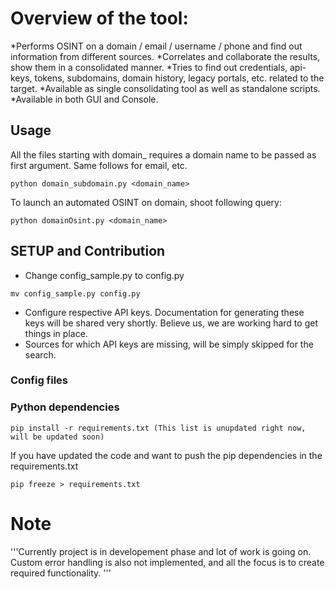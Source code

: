 # Overview of the tool:
*Performs OSINT on a domain / email / username / phone and find out information from different sources.
*Correlates and collaborate the results, show them in a consolidated manner. 
*Tries to find out credentials, api-keys, tokens, subdomains, domain history, legacy portals, etc. related to the target. 
*Available as single consolidating tool as well as standalone scripts.
*Available in both GUI and Console.
 

## Usage
All the files starting with domain_ requires a domain name to be passed as first argument. Same follows for email, etc. 

```
python domain_subdomain.py <domain_name>
```

To launch an automated OSINT on domain, shoot following query:

```
python domainOsint.py <domain_name>
```

## SETUP and Contribution
* Change config_sample.py to config.py
```
mv config_sample.py config.py
```
* Configure respective API keys. Documentation for generating these keys will be shared very shortly. Believe us, we are working hard to get things in place. 
* Sources for which API keys are missing, will be simply skipped for the search. 

### Config files


### Python dependencies

```
pip install -r requirements.txt (This list is unupdated right now, will be updated soon)
```

If you have updated the code and want to push the pip dependencies in the requirements.txt 

```
pip freeze > requirements.txt
```


# Note
'''Currently project is in developement phase and lot of work is going on. Custom error handling is also not implemented, and all the focus is to create required functionality. 
'''
